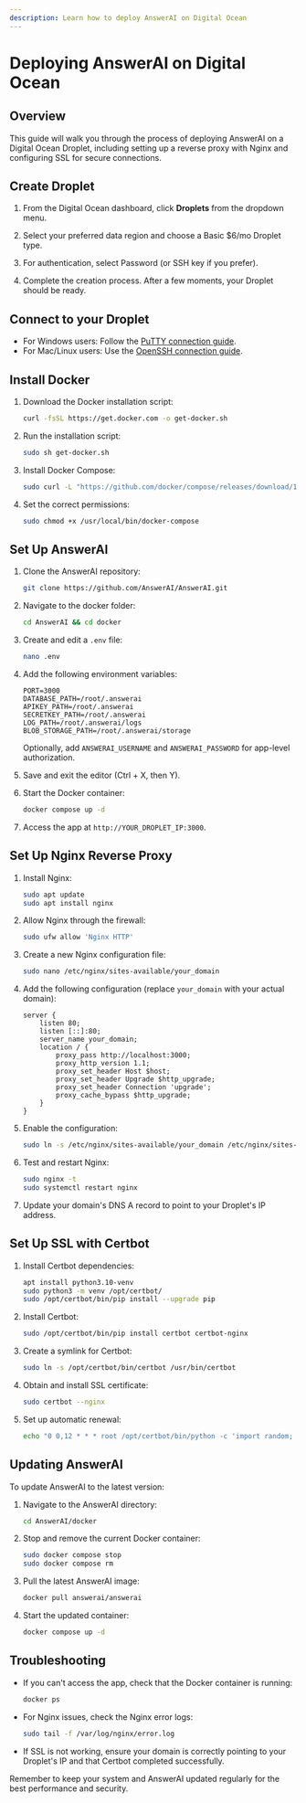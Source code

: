 ```yaml
---
description: Learn how to deploy AnswerAI on Digital Ocean
---
```


# Deploying AnswerAI on Digital Ocean

## Overview

This guide will walk you through the process of deploying AnswerAI on a Digital Ocean Droplet, including setting up a reverse proxy with Nginx and configuring SSL for secure connections.

## Create Droplet

1. From the Digital Ocean dashboard, click **Droplets** from the dropdown menu.

<!-- TODO: Add screenshot of Digital Ocean dashboard dropdown -->

2. Select your preferred data region and choose a Basic $6/mo Droplet type.

<!-- TODO: Add screenshot of Droplet creation options -->

3. For authentication, select Password (or SSH key if you prefer).

<!-- TODO: Add screenshot of authentication method selection -->

4. Complete the creation process. After a few moments, your Droplet should be ready.

<!-- TODO: Add screenshot of successful Droplet creation -->

## Connect to your Droplet

- For Windows users: Follow the [PuTTY connection guide](https://docs.digitalocean.com/products/droplets/how-to/connect-with-ssh/putty/).
- For Mac/Linux users: Use the [OpenSSH connection guide](https://docs.digitalocean.com/products/droplets/how-to/connect-with-ssh/openssh/).

## Install Docker

1. Download the Docker installation script:

   ```bash
   curl -fsSL https://get.docker.com -o get-docker.sh
   ```

2. Run the installation script:

   ```bash
   sudo sh get-docker.sh
   ```

3. Install Docker Compose:

   ```bash
   sudo curl -L "https://github.com/docker/compose/releases/download/1.29.2/docker-compose-$(uname -s)-$(uname -m)" -o /usr/local/bin/docker-compose
   ```

4. Set the correct permissions:

   ```bash
   sudo chmod +x /usr/local/bin/docker-compose
   ```

## Set Up AnswerAI

1. Clone the AnswerAI repository:

   ```bash
   git clone https://github.com/AnswerAI/AnswerAI.git
   ```

2. Navigate to the docker folder:

   ```bash
   cd AnswerAI && cd docker
   ```

3. Create and edit a `.env` file:

   ```bash
   nano .env
   ```

4. Add the following environment variables:

   ```
   PORT=3000
   DATABASE_PATH=/root/.answerai
   APIKEY_PATH=/root/.answerai
   SECRETKEY_PATH=/root/.answerai
   LOG_PATH=/root/.answerai/logs
   BLOB_STORAGE_PATH=/root/.answerai/storage
   ```

   Optionally, add `ANSWERAI_USERNAME` and `ANSWERAI_PASSWORD` for app-level authorization.

5. Save and exit the editor (Ctrl + X, then Y).

6. Start the Docker container:

   ```bash
   docker compose up -d
   ```

7. Access the app at `http://YOUR_DROPLET_IP:3000`.

## Set Up Nginx Reverse Proxy

1. Install Nginx:

   ```bash
   sudo apt update
   sudo apt install nginx
   ```

2. Allow Nginx through the firewall:

   ```bash
   sudo ufw allow 'Nginx HTTP'
   ```

3. Create a new Nginx configuration file:

   ```bash
   sudo nano /etc/nginx/sites-available/your_domain
   ```

4. Add the following configuration (replace `your_domain` with your actual domain):

   ```nginx
   server {
       listen 80;
       listen [::]:80;
       server_name your_domain;
       location / {
           proxy_pass http://localhost:3000;
           proxy_http_version 1.1;
           proxy_set_header Host $host;
           proxy_set_header Upgrade $http_upgrade;
           proxy_set_header Connection 'upgrade';
           proxy_cache_bypass $http_upgrade;
       }
   }
   ```

5. Enable the configuration:

   ```bash
   sudo ln -s /etc/nginx/sites-available/your_domain /etc/nginx/sites-enabled/
   ```

6. Test and restart Nginx:

   ```bash
   sudo nginx -t
   sudo systemctl restart nginx
   ```

7. Update your domain's DNS A record to point to your Droplet's IP address.

## Set Up SSL with Certbot

1. Install Certbot dependencies:

   ```bash
   apt install python3.10-venv
   sudo python3 -m venv /opt/certbot/
   sudo /opt/certbot/bin/pip install --upgrade pip
   ```

2. Install Certbot:

   ```bash
   sudo /opt/certbot/bin/pip install certbot certbot-nginx
   ```

3. Create a symlink for Certbot:

   ```bash
   sudo ln -s /opt/certbot/bin/certbot /usr/bin/certbot
   ```

4. Obtain and install SSL certificate:

   ```bash
   sudo certbot --nginx
   ```

5. Set up automatic renewal:

   ```bash
   echo "0 0,12 * * * root /opt/certbot/bin/python -c 'import random; import time; time.sleep(random.random() * 3600)' && sudo certbot renew -q" | sudo tee -a /etc/crontab > /dev/null
   ```

## Updating AnswerAI

To update AnswerAI to the latest version:

1. Navigate to the AnswerAI directory:

   ```bash
   cd AnswerAI/docker
   ```

2. Stop and remove the current Docker container:

   ```bash
   sudo docker compose stop
   sudo docker compose rm
   ```

3. Pull the latest AnswerAI image:

   ```bash
   docker pull answerai/answerai
   ```

4. Start the updated container:

   ```bash
   docker compose up -d
   ```

## Troubleshooting

- If you can't access the app, check that the Docker container is running:

  ```bash
  docker ps
  ```

- For Nginx issues, check the Nginx error logs:

  ```bash
  sudo tail -f /var/log/nginx/error.log
  ```

- If SSL is not working, ensure your domain is correctly pointing to your Droplet's IP and that Certbot completed successfully.

Remember to keep your system and AnswerAI updated regularly for the best performance and security.

<!-- TODO: Add a video tutorial on deploying to Digital Ocean -->
